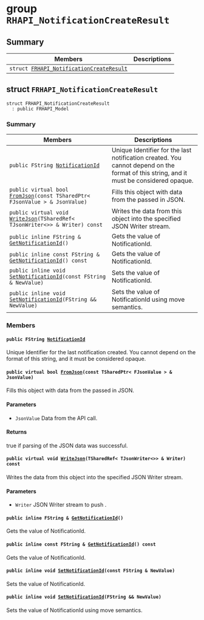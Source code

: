 # group `RHAPI_NotificationCreateResult` <a id="group__RHAPI__NotificationCreateResult"></a>

## Summary

 Members                        | Descriptions                                
--------------------------------|---------------------------------------------
`struct `[`FRHAPI_NotificationCreateResult`](#structFRHAPI__NotificationCreateResult) | 

## struct `FRHAPI_NotificationCreateResult` <a id="structFRHAPI__NotificationCreateResult"></a>

```
struct FRHAPI_NotificationCreateResult
  : public FRHAPI_Model
```

### Summary

 Members                        | Descriptions                                
--------------------------------|---------------------------------------------
`public FString `[`NotificationId`](#structFRHAPI__NotificationCreateResult_1a2470f8689b67650ca67a241f190d2cf5) | Unique Identifier for the last notification created. You cannot depend on the format of this string, and it must be considered opaque.
`public virtual bool `[`FromJson`](#structFRHAPI__NotificationCreateResult_1a5a8457b6b75cd0bbf39e89b789a50fa9)`(const TSharedPtr< FJsonValue > & JsonValue)` | Fills this object with data from the passed in JSON.
`public virtual void `[`WriteJson`](#structFRHAPI__NotificationCreateResult_1a5c75358a5507ce1ca7d2640273faf0a3)`(TSharedRef< TJsonWriter<>> & Writer) const` | Writes the data from this object into the specified JSON Writer stream.
`public inline FString & `[`GetNotificationId`](#structFRHAPI__NotificationCreateResult_1a185596c9052bde6a9bb6a89aa9562073)`()` | Gets the value of NotificationId.
`public inline const FString & `[`GetNotificationId`](#structFRHAPI__NotificationCreateResult_1a0db393cd84c4b3a8858fcefc6eb6c04c)`() const` | Gets the value of NotificationId.
`public inline void `[`SetNotificationId`](#structFRHAPI__NotificationCreateResult_1ac59523da3146439bd8008e641c8b6257)`(const FString & NewValue)` | Sets the value of NotificationId.
`public inline void `[`SetNotificationId`](#structFRHAPI__NotificationCreateResult_1a868e130b14d88d04eb70717e9521e9f8)`(FString && NewValue)` | Sets the value of NotificationId using move semantics.

### Members

#### `public FString `[`NotificationId`](#structFRHAPI__NotificationCreateResult_1a2470f8689b67650ca67a241f190d2cf5) <a id="structFRHAPI__NotificationCreateResult_1a2470f8689b67650ca67a241f190d2cf5"></a>

Unique Identifier for the last notification created. You cannot depend on the format of this string, and it must be considered opaque.

#### `public virtual bool `[`FromJson`](#structFRHAPI__NotificationCreateResult_1a5a8457b6b75cd0bbf39e89b789a50fa9)`(const TSharedPtr< FJsonValue > & JsonValue)` <a id="structFRHAPI__NotificationCreateResult_1a5a8457b6b75cd0bbf39e89b789a50fa9"></a>

Fills this object with data from the passed in JSON.

#### Parameters
* `JsonValue` Data from the API call.

#### Returns
true if parsing of the JSON data was successful.

#### `public virtual void `[`WriteJson`](#structFRHAPI__NotificationCreateResult_1a5c75358a5507ce1ca7d2640273faf0a3)`(TSharedRef< TJsonWriter<>> & Writer) const` <a id="structFRHAPI__NotificationCreateResult_1a5c75358a5507ce1ca7d2640273faf0a3"></a>

Writes the data from this object into the specified JSON Writer stream.

#### Parameters
* `Writer` JSON Writer stream to push .

#### `public inline FString & `[`GetNotificationId`](#structFRHAPI__NotificationCreateResult_1a185596c9052bde6a9bb6a89aa9562073)`()` <a id="structFRHAPI__NotificationCreateResult_1a185596c9052bde6a9bb6a89aa9562073"></a>

Gets the value of NotificationId.

#### `public inline const FString & `[`GetNotificationId`](#structFRHAPI__NotificationCreateResult_1a0db393cd84c4b3a8858fcefc6eb6c04c)`() const` <a id="structFRHAPI__NotificationCreateResult_1a0db393cd84c4b3a8858fcefc6eb6c04c"></a>

Gets the value of NotificationId.

#### `public inline void `[`SetNotificationId`](#structFRHAPI__NotificationCreateResult_1ac59523da3146439bd8008e641c8b6257)`(const FString & NewValue)` <a id="structFRHAPI__NotificationCreateResult_1ac59523da3146439bd8008e641c8b6257"></a>

Sets the value of NotificationId.

#### `public inline void `[`SetNotificationId`](#structFRHAPI__NotificationCreateResult_1a868e130b14d88d04eb70717e9521e9f8)`(FString && NewValue)` <a id="structFRHAPI__NotificationCreateResult_1a868e130b14d88d04eb70717e9521e9f8"></a>

Sets the value of NotificationId using move semantics.

